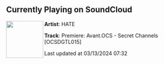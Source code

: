## Currently Playing on SoundCloud

[<img align="left" width="100" src="https://i1.sndcdn.com/artworks-628sX2KTympdgyfS-FTIWhA-t500x500.jpg">](https://soundcloud.com/hate_music/premiere-avantocs-secret-channels-oscdgtl015)

**Artist**: HATE 

**Track**: Premiere: Avant.OCS - Secret Channels [OCSDGTL015]

Last updated at 03/13/2024 07:32
